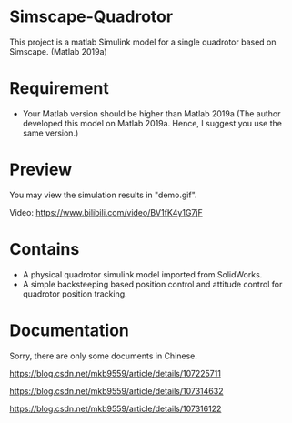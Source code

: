 # Simscape-Quadrotor
This project is a matlab Simulink model for a single quadrotor based on Simscape. (Matlab 2019a)

# Requirement
 - Your Matlab version should be higher than Matlab 2019a (The author developed this model on Matlab 2019a. Hence, I suggest you use the same version.)


# Preview
You may view the simulation results in "demo.gif".

Video: https://www.bilibili.com/video/BV1fK4y1G7jF

# Contains

 - A physical quadrotor simulink model imported from SolidWorks.
 - A simple backsteeping based position control and attitude control for quadrotor position tracking.
 

# Documentation
Sorry, there are only some documents in Chinese.

https://blog.csdn.net/mkb9559/article/details/107225711

https://blog.csdn.net/mkb9559/article/details/107314632

https://blog.csdn.net/mkb9559/article/details/107316122
